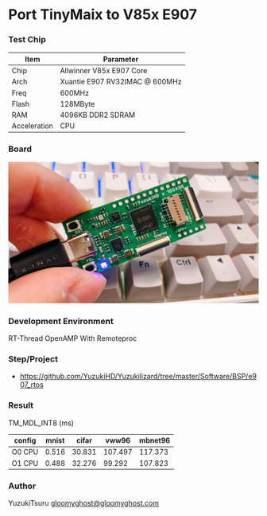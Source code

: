 # Port TinyMaix to V85x E907

### Test Chip

| Item         | Parameter                      |
| ------------ | ------------------------------ |
| Chip         | Allwinner V85x E907 Core       |
| Arch         | Xuantie E907 RV32IMAC @ 600MHz |
| Freq         | 600MHz                         |
| Flash        | 128MByte                       |
| RAM          | 4096KB DDR2 SDRAM              |
| Acceleration | CPU                            |

### Board

![](assets/v851s.jpg)


### Development Environment
RT-Thread OpenAMP With Remoteproc

### Step/Project
- https://github.com/YuzukiHD/Yuzukilizard/tree/master/Software/BSP/e907_rtos

### Result

TM_MDL_INT8 (ms)

| config | mnist | cifar  | vww96   | mbnet96 |
| ------ | ----- | ------ | ------- | ------- |
| O0 CPU | 0.516 | 30.831 | 107.497 | 117.373 |
| O1 CPU | 0.488 | 32.276 | 99.292  | 107.823 |


### Author
YuzukiTsuru <gloomyghost@gloomyghost.com>

